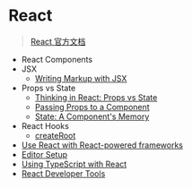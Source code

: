 # React

> [React 官方文档](https://react.dev/)


- React Components
- JSX
  - [Writing Markup with JSX](https://react.dev/learn/writing-markup-with-jsx)
- Props vs State
  - [Thinking in React: Props vs State](https://react.dev/learn/thinking-in-react#step-3-find-the-minimal-but-complete-representation-of-ui-state)
  - [Passing Props to a Component](https://react.dev/learn/passing-props-to-a-component)
  - [State: A Component's Memory](https://react.dev/learn/state-a-components-memory)
- React Hooks
  - [createRoot](https://react.dev/reference/react-dom/client/createRoot#rendering-a-page-partially-built-with-react)
- [Use React with React-powered frameworks](https://react.dev/learn/start-a-new-react-project#which-features-make-up-the-react-teams-full-stack-architecture-vision)
- [Editor Setup](https://react.dev/learn/editor-setup)
- [Using TypeScript with React](https://react.dev/learn/typescript#typescript-with-react-components)
- [React Developer Tools](https://react.dev/learn/react-developer-tools)







